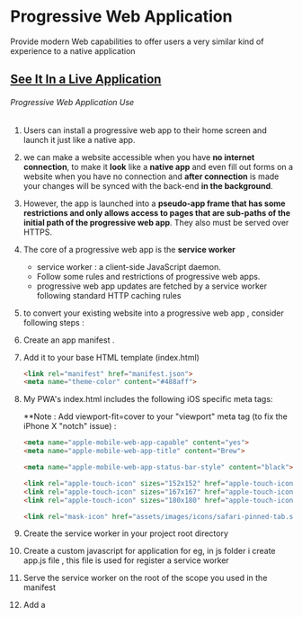 # Progressive Web Application
Provide modern Web capabilities to offer users a very similar kind of experience to a native application

## [See It In a Live Application](https://aarvitech.com/Research/PWA/pwa-examples-master/a2hs/)

###### Progressive Web Application Use
1. Users can install a progressive web app to their home screen and launch it just like a native app. 
2. we can make a website accessible when you have <b>no internet connection</b>, to make it <b>look</b> like a <b>native app</b> and even fill out forms on a website when you have no connection and <b>after connection</b> is made your changes will be synced with the back-end <b>in the background</b>.
3.  However, the app is launched into a <b>pseudo-app frame that has some restrictions and only allows access to pages that are sub-paths of the initial path of the progressive web app</b>. They also must be served over HTTPS.
4. The core of a progressive web app is the <b>service worker</b>
    - service worker : a client-side JavaScript daemon. 
    - </b>Follow some  rules and restrictions of progressive web apps</b>.
    - </b>progressive web app updates are fetched by a service worker following standard HTTP caching rules</b>
5. to convert your existing website into a progressive web app , consider following steps : 
  1. Create an app manifest .
  2. Add it to your base HTML template (index.html)
      ```html
      <link rel="manifest" href="manifest.json">
      <meta name="theme-color" content="#488aff">
      ```
  3. My PWA's index.html includes the following iOS specific meta tags:
  
      **Note : Add viewport-fit=cover to your "viewport" meta tag (to fix the iPhone X "notch" issue) :
      ```html
      <meta name="apple-mobile-web-app-capable" content="yes">
      <meta name="apple-mobile-web-app-title" content="Brew">

      <meta name="apple-mobile-web-app-status-bar-style" content="black">

      <link rel="apple-touch-icon" sizes="152x152" href="apple-touch-icon-ipad.png" type="image/png">
      <link rel="apple-touch-icon" sizes="167x167" href="apple-touch-icon-ipad-retina.png" type="image/png">
      <link rel="apple-touch-icon" sizes="180x180" href="apple-touch-icon-iphone-retina.png" type="image/png">

      <link rel="mask-icon" href="assets/images/icons/safari-pinned-tab.svg" color="#5bbad5">
      ```
  4. Create the service worker in your project root directory
  5. Create a custom javascript for application for eg, in js folder i create app.js file ,
  this file is used for register a service worker
  6. Serve the service worker on the root of the scope you used in the manifest
  7. Add a <script> block to your base HTML template to load the service worker, 
  add your application javascript file in all html pages. I include app.js in all html files.
  8. Deploy your progressive web app
  9. Use your progressive web app in Android
    
    Note : To Show ICON and SPALSH SCREEN in IOS Mobile ApplicationUser have to doconfigure icon and splash screen in index.html (base File) in a  head section  , Follow the below Link to congigure icon in IOS :
    
[ConfiguringWebApplications](https://developer.apple.com/library/archive/documentation/AppleApplications/Reference/SafariWebContent/ConfiguringWebApplications/ConfiguringWebApplications.html) 

[device-screen-sizes-and-orientations](https://developer.apple.com/design/human-interface-guidelines/ios/visual-design/adaptivity-and-layout/#device-screen-sizes-and-orientations)

